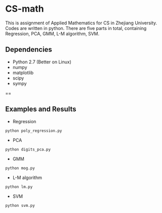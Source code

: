 # CS-math
This is assignment of Applied Mathematics for CS in Zhejiang University. Codes are written in python. There are five parts in total, containing Regression, PCA, GMM, L-M algorithm, SVM. 
## Dependencies
- Python 2.7 (Better on Linux)
- numpy
- matplotlib
- scipy
- sympy

==
## Examples and Results
- Regression 
```
python poly_regression.py
```
- PCA
```
python digits_pca.py
```
- GMM
```
python mog.py
```
- L-M algorithm
```
python lm.py
```
- SVM
```
python svm.py
```
